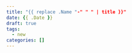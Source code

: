 ```yaml
---
title: "{{ replace .Name "-" " " | title }}"
date: {{ .Date }}
draft: true
tags:
  - new
categories: []
---
```




<!--more-->
